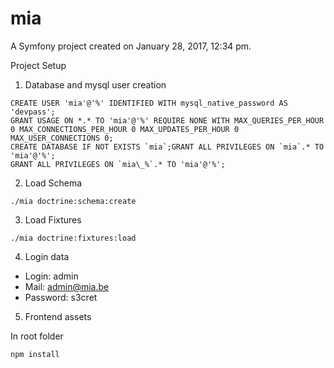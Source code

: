 mia
===

A Symfony project created on January 28, 2017, 12:34 pm.

Project Setup

1. Database and mysql user creation

```mysql
CREATE USER 'mia'@'%' IDENTIFIED WITH mysql_native_password AS 'devpass';
GRANT USAGE ON *.* TO 'mia'@'%' REQUIRE NONE WITH MAX_QUERIES_PER_HOUR 0 MAX_CONNECTIONS_PER_HOUR 0 MAX_UPDATES_PER_HOUR 0 MAX_USER_CONNECTIONS 0;
CREATE DATABASE IF NOT EXISTS `mia`;GRANT ALL PRIVILEGES ON `mia`.* TO 'mia'@'%';
GRANT ALL PRIVILEGES ON `mia\_%`.* TO 'mia'@'%';
```

2. Load Schema
```shell
./mia doctrine:schema:create
```

3. Load Fixtures
```shell
./mia doctrine:fixtures:load
```

4. Login data

* Login: admin
* Mail: admin@mia.be
* Password: s3cret

5. Frontend assets

 In root folder
```shell
npm install
```